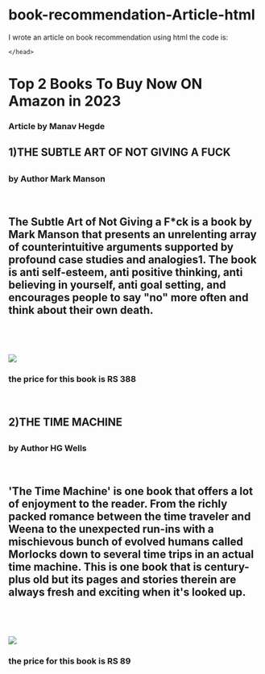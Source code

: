 # book-recommendation-Article-html
I wrote an article on book recommendation using html
the code is:

<!DOCTYPE html>
<html>
    <head>
        <title> My recommendend books on Amazon</title>

    </head>
</html>
<body>
    <h1>Top 2 Books To Buy Now ON Amazon in 2023</h1>
<h3>Article by Manav Hegde</h3>
<h2>1)THE SUBTLE ART OF NOT GIVING A FUCK<h2>
<h3>by Author Mark Manson</h3>
<br>
<h2>The Subtle Art of Not Giving a F*ck is a book by Mark Manson that presents an unrelenting array of counterintuitive arguments supported by profound case studies and analogies1. The book is anti self-esteem, anti positive thinking, anti believing in yourself, anti goal setting, and encourages people to say "no" more often and think about their own death.<h2>
<br>
  <p><a href=https://www.amazon.in/s?k=the+subtle+art+of+not+giving+a+fck+book&adgrpid=1323813609814778&hvadid=82738609322173&hvbmt=be&hvdev=c&hvlocphy=143869&hvnetw=o&hvqmt=e&hvtargid=kwd-82739231021546%3Aloc-90&hydadcr=12555_1941638&tag=msndeskstdin-21&ref=pd_sl_1wgpykfl4h_e>  <img src="https://m.media-amazon.com/images/I/51mN3bY0JjL.jpg">
</a></p>
<h3>the price for this book is RS 388 </h3>
<br>
<h2>2)THE TIME MACHINE<h2>
<h3>by Author HG Wells</h3>

<br>
<h2>'The Time Machine' is one book that offers a lot of enjoyment to the reader. From the richly packed romance between the time traveler and Weena to the unexpected run-ins with a mischievous bunch of evolved humans called Morlocks down to several time trips in an actual time machine. This is one book that is century-plus old but its pages and stories therein are always fresh and exciting when it's looked up.<h2>
<br>
  <p><a href=https://www.amazon.in/Time-Machine-H-G-Wells/dp/8175992956/ref=sr_1_1_sspa?crid=2GLAOR5P3DTL6&keywords=top+books+to+read+in+2023&qid=1697129362&sprefix=top+books%2Caps%2C294&sr=8-1-spons&sp_csd=d2lkZ2V0TmFtZT1zcF9hdGY&psc=1>  <img src="https://m.media-amazon.com/images/I/71+n2VSAiXS._AC_UY327_FMwebp_QL65_.jpg">
</a></p>
<h3>the price for this book is RS 89 </h3>
<br>












</body>
</html>
